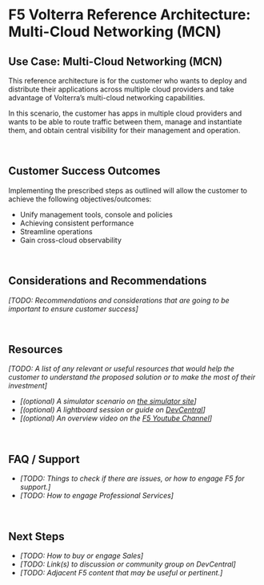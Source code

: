 # F5 Volterra Reference Architecture: Multi-Cloud Networking (MCN)

<!--
## Contents
- [Customer Success Outcomes](#success-outcomes)
- [Solution Components](#solution-components)
- [Next Steps](#next-steps)
-->

<!--
## Background and Overview
-->

## Use Case: Multi-Cloud Networking (MCN)
This reference architecture is for the customer who wants to deploy and distribute their applications across multiple cloud providers and take advantage of Volterra’s multi-cloud networking capabilities.


In this scenario, the customer has apps in multiple cloud providers and wants to be able to route traffic between them, manage and instantiate them, and obtain central visibility for their management and operation.

<br>

## Customer Success Outcomes
Implementing the prescribed steps as outlined will allow the customer to achieve the following objectives/outcomes:

+ Unify management tools, console and policies
+ Achieving consistent performance
+ Streamline operations
+ Gain cross-cloud observability

<br>

## Considerations and Recommendations
*[TODO: Recommendations and considerations that are going to be important to ensure customer success]*
	
<br>

## Resources
*[TODO: A list of any relevant or useful resources that would help the customer to understand the proposed solution or to make the most of their investment]*
* *[(optional) A simulator scenario on [the simulator site](https://simulator.f5.com/)]*
* *[(optional) A lightboard session or guide on [DevCentral](https://devcentral.f5.com/)]*
* *[(optional) An overview video on the [F5 Youtube Channel](https://www.youtube.com/user/f5networksinc)]*

<br>

## FAQ / Support
* *[TODO: Things to check if there are issues, or how to engage F5 for support.]*
* *[TODO: How to engage Professional Services]*

<br>

## Next Steps
* *[TODO: How to buy or engage Sales]*
* *[TODO: Link(s) to discussion or community group on DevCentral]*
* *[TODO: Adjacent F5 content that may be useful or pertinent.]*

<br>


